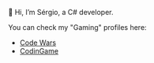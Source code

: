 👋 Hi, I’m Sérgio, a C# developer.

You can check my "Gaming" profiles here:
- [Code Wars](https://www.codewars.com/users/RagnaRockPT)
- [CodinGame](https://www.codingame.com/profile/754780b7d918ea7bfd95c2024cf2075c185159)



<!---
sergiosaint/sergiosaint is a ✨ special ✨ repository because its `README.md` (this file) appears on your GitHub profile.
You can click the Preview link to take a look at your changes.
--->
